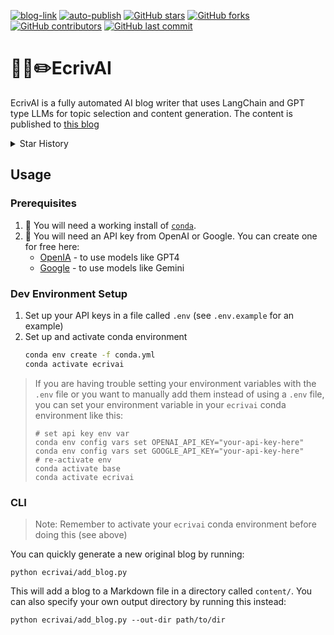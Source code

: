 [![blog-link](https://img.shields.io/badge/ecrivai-blog-blue)](https://ruankie.github.io/ecrivai-blog-hugo/)
[![auto-publish](https://github.com/ruankie/ecrivai-blog-hugo/actions/workflows/sheduled-publish.yml/badge.svg)](https://github.com/ruankie/ecrivai-blog-hugo/actions/workflows/sheduled-publish.yml)
[![GitHub stars](https://img.shields.io/github/stars/ruankie/ecrivai)](https://github.com/ruankie/ecrivai/stargazers)
[![GitHub forks](https://img.shields.io/github/forks/ruankie/ecrivai)](https://github.com/ruankie/ecrivai/network)
[![GitHub contributors](https://img.shields.io/github/contributors/ruankie/ecrivai)](https://github.com/ruankie/ecrivai/graphs/contributors)
[![GitHub last commit](https://img.shields.io/github/last-commit/ruankie/ecrivai)](https://github.com/ruankie/ecrivai/commits/main)


# 🦜🔗✏️EcrivAI
EcrivAI is a fully automated AI blog writer that uses LangChain and GPT type LLMs for topic selection and content generation. The content is published to [this blog](https://ruankie.github.io/ecrivai-blog-hugo/)

<details closed><summary>Star History</summary>
    
<a href="https://star-history.com/#ruankie/ecrivai&Timeline">
  <picture>
    <source media="(prefers-color-scheme: dark)" srcset="https://api.star-history.com/svg?repos=ruankie/ecrivai&type=Timeline&theme=dark" />
    <source media="(prefers-color-scheme: light)" srcset="https://api.star-history.com/svg?repos=ruankie/ecrivai&type=Timeline" />
    <img alt="Star History Chart" src="https://api.star-history.com/svg?repos=ruankie/ecrivai&type=Timeline" />
  </picture>
</a>

</details>

## Usage
### Prerequisites
1. 🐍 You will need a working install of [`conda`](https://www.anaconda.com/download#downloads).
2. 🔑 You will need an API key from OpenAI or Google. You can create one for free here:
    - [OpenIA](https://platform.openai.com/account/api-keys) - to use models like GPT4
    - [Google](https://ai.google.dev/) - to use models like Gemini

### Dev Environment Setup
1. Set up your API keys in a file called `.env` (see `.env.example` for an example)
2. Set up and activate conda environment
    ```bash
    conda env create -f conda.yml
    conda activate ecrivai
    ```

> If you are having trouble setting your environment variables with the `.env` file or you want to manually add them instead of using a `.env` file, you can set your environment variable in your `ecrivai` conda environment like this:
>```shell
> # set api key env var
> conda env config vars set OPENAI_API_KEY="your-api-key-here"
> conda env config vars set GOOGLE_API_KEY="your-api-key-here"
> # re-activate env
> conda activate base
> conda activate ecrivai
>```

### CLI

> Note: Remember to activate your `ecrivai` conda environment before doing this (see above)

You can quickly generate a new original blog by running:

```
python ecrivai/add_blog.py
```

This will add a blog to a Markdown file in a directory called `content/`. You can also specify your own output directory by running this instead:
```
python ecrivai/add_blog.py --out-dir path/to/dir
```
